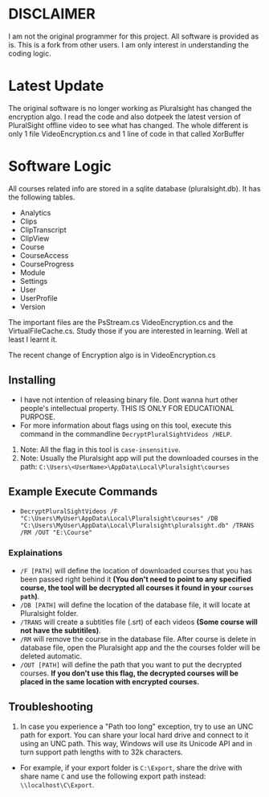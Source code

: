 # DISCLAIMER
I am not the original programmer for this project. All software is provided as is. This is a fork from other users. I am only interest in understanding the coding logic.

# Latest Update
The original software is no longer working as Pluralsight has changed the encryption algo. I read the code and also dotpeek the latest version of PluralSight offline video to see what has changed. The whole different is only 1 file VideoEncryption.cs and 1 line of code in that called XorBuffer

# Software Logic
All courses related info are stored in a sqlite database (pluralsight.db). It has the following tables.
* Analytics
* Clips
* ClipTranscript
* ClipView
* Course
* CourseAccess
* CourseProgress
* Module
* Settings
* User
* UserProfile
* Version

The important files are the PsStream.cs VideoEncryption.cs and the VirtualFileCache.cs. Study those if you are interested in learning. Well at least I learnt it.

The recent change of Encryption algo is in VideoEncryption.cs

## Installing
* I have not intention of releasing binary file. Dont wanna hurt other people's intellectual property. THIS IS ONLY FOR EDUCATIONAL PURPOSE.
* For more information about flags using on this tool, execute this command in the commandline ``DecryptPluralSightVideos /HELP``.
1. Note: All the flag in this tool is ``case-insensitive``.
2. Note: Usually the Pluralsight app will put the downloaded courses in the path:
`C:\Users\<UserName>\AppData\Local\Pluralsight\courses`

## Example Execute Commands
- ```DecryptPluralSightVideos /F "C:\Users\MyUser\AppData\Local\Pluralsight\courses" /DB "C:\Users\MyUser\AppData\Local\Pluralsight\pluralsight.db" /TRANS /RM /OUT "E:\Course"```
### Explainations
- `/F [PATH]` will define the location of downloaded courses that you has been passed right behind it **(You don't need to point to any specified course, the tool will be decrypted all courses it found in your `courses path`)**.
- `/DB [PATH]` will define the location of the database file, it will locate at Pluralsight folder.
- `/TRANS` will create a subtitles file (.srt) of each videos **(Some course will not have the subtitiles)**.
- `/RM` will remove the course in the database file. After course is delete in database file, open the Pluralsight app and the the courses folder will be deleted automatic.
- `/OUT [PATH]` will define the path that you want to put the decrypted courses. **If you don't use this flag, the decrypted courses will be placed in the same location with encrypted courses.**

## Troubleshooting
1. In case you experience a "Path too long" exception, try to use an UNC path for export. You can share your local hard drive and connect to it using an UNC path. This way, Windows will use its Unicode API and in turn support path lengths with to 32k characters.
- For example, if your export folder is ```C:\Export```, share the drive with share name ```C``` and use the following export path instead: ```\\localhost\C\Export```.

